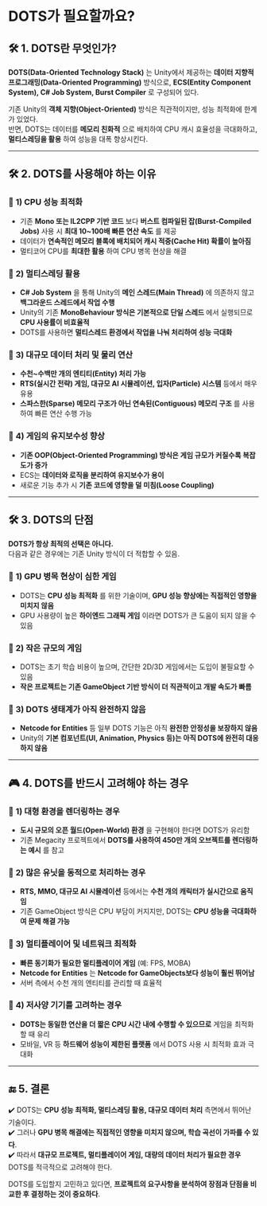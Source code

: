 # DOTS가 필요할까요?

## 🛠️ 1. DOTS란 무엇인가?

**DOTS(Data-Oriented Technology Stack)** 는 Unity에서 제공하는 **데이터 지향적 프로그래밍(Data-Oriented Programming)** 방식으로, **ECS(Entity Component System), C# Job System, Burst Compiler** 로 구성되어 있다.  

기존 Unity의 **객체 지향(Object-Oriented)** 방식은 직관적이지만, 성능 최적화에 한계가 있었다.  
반면, DOTS는 데이터를 **메모리 친화적** 으로 배치하여 CPU 캐시 효율성을 극대화하고, **멀티스레딩을 활용** 하여 성능을 대폭 향상시킨다.

---

## 🛠️ 2. DOTS를 사용해야 하는 이유

### 🔹 **1) CPU 성능 최적화**
- 기존 **Mono 또는 IL2CPP 기반 코드** 보다 **버스트 컴파일된 잡(Burst-Compiled Jobs)** 사용 시 **최대 10~100배 빠른 연산 속도** 를 제공
- 데이터가 **연속적인 메모리 블록에 배치되어 캐시 적중(Cache Hit) 확률이 높아짐**
- 멀티코어 CPU를 **최대한 활용** 하여 CPU 병목 현상을 해결

### 🔹 **2) 멀티스레딩 활용**
- **C# Job System** 을 통해 Unity의 **메인 스레드(Main Thread)** 에 의존하지 않고 **백그라운드 스레드에서 작업 수행**
- Unity의 기존 **MonoBehaviour 방식은 기본적으로 단일 스레드** 에서 실행되므로 **CPU 사용률이 비효율적**
- DOTS를 사용하면 **멀티스레드 환경에서 작업을 나눠 처리하여 성능 극대화**

### 🔹 **3) 대규모 데이터 처리 및 물리 연산**
- **수천~수백만 개의 엔티티(Entity) 처리 가능**
- **RTS(실시간 전략) 게임, 대규모 AI 시뮬레이션, 입자(Particle) 시스템** 등에서 매우 유용
- **스파스한(Sparse) 메모리 구조가 아닌 연속된(Contiguous) 메모리 구조** 를 사용하여 빠른 연산 수행 가능

### 🔹 **4) 게임의 유지보수성 향상**
- **기존 OOP(Object-Oriented Programming) 방식은 게임 규모가 커질수록 복잡도가 증가**
- ECS는 **데이터와 로직을 분리하여 유지보수가 용이**
- 새로운 기능 추가 시 **기존 코드에 영향을 덜 미침(Loose Coupling)**

---

## 🛠️ 3. DOTS의 단점

**DOTS가 항상 최적의 선택은 아니다.**  
다음과 같은 경우에는 기존 Unity 방식이 더 적합할 수 있음.

### 🔹 **1) GPU 병목 현상이 심한 게임**
- DOTS는 **CPU 성능 최적화** 를 위한 기술이며, **GPU 성능 향상에는 직접적인 영향을 미치지 않음**
- GPU 사용량이 높은 **하이엔드 그래픽 게임** 이라면 DOTS가 큰 도움이 되지 않을 수 있음

### 🔹 **2) 작은 규모의 게임**
- DOTS는 초기 학습 비용이 높으며, 간단한 2D/3D 게임에서는 도입이 불필요할 수 있음
- **작은 프로젝트는 기존 GameObject 기반 방식이 더 직관적이고 개발 속도가 빠름**

### 🔹 **3) DOTS 생태계가 아직 완전하지 않음**
- **Netcode for Entities** 등 일부 DOTS 기능은 아직 **완전한 안정성을 보장하지 않음**
- Unity의 **기본 컴포넌트(UI, Animation, Physics 등)는 아직 DOTS에 완전히 대응하지 않음**

---

## 🎮 4. DOTS를 반드시 고려해야 하는 경우

### 🔹 **1) 대형 환경을 렌더링하는 경우**
- **도시 규모의 오픈 월드(Open-World) 환경** 을 구현해야 한다면 DOTS가 유리함
- 기존 Megacity 프로젝트에서 **DOTS를 사용하여 450만 개의 오브젝트를 렌더링하는 예시** 를 참고

### 🔹 **2) 많은 유닛을 동적으로 처리하는 경우**
- **RTS, MMO, 대규모 AI 시뮬레이션** 등에서는 **수천 개의 캐릭터가 실시간으로 움직임**
- 기존 GameObject 방식은 CPU 부담이 커지지만, DOTS는 **CPU 성능을 극대화하여 문제 해결 가능**

### 🔹 **3) 멀티플레이어 및 네트워크 최적화**
- **빠른 동기화가 필요한 멀티플레이어 게임** (예: FPS, MOBA)
- **Netcode for Entities** 는 **Netcode for GameObjects보다 성능이 훨씬 뛰어남**
- 서버 측에서 수천 개의 엔티티를 관리할 때 효율적

### 🔹 **4) 저사양 기기를 고려하는 경우**
- **DOTS는 동일한 연산을 더 짧은 CPU 시간 내에 수행할 수 있으므로** 게임을 최적화할 때 유리
- 모바일, VR 등 **하드웨어 성능이 제한된 플랫폼** 에서 DOTS 사용 시 최적화 효과 극대화

---

## 🔚 5. 결론

✔️ DOTS는 **CPU 성능 최적화, 멀티스레딩 활용, 대규모 데이터 처리** 측면에서 뛰어난 기술이다.  
✔️ 그러나 **GPU 병목 해결에는 직접적인 영향을 미치지 않으며, 학습 곡선이 가파를 수 있다**.  
✔️ 따라서 **대규모 프로젝트, 멀티플레이어 게임, 대량의 데이터 처리가 필요한 경우** DOTS를 적극적으로 고려해야 한다.

DOTS를 도입할지 고민하고 있다면, **프로젝트의 요구사항을 분석하여 장점과 단점을 비교한 후 결정하는 것이 중요하다**.
 